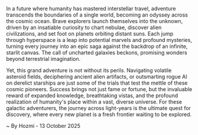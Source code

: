 
In a future where humanity has mastered interstellar travel, adventure transcends the boundaries of a single world, becoming an odyssey across the cosmic ocean. Brave explorers launch themselves into the unknown, driven by an insatiable curiosity to chart nebulae, discover alien civilizations, and set foot on planets orbiting distant suns. Each jump through hyperspace is a leap into potential marvels and profound mysteries, turning every journey into an epic saga against the backdrop of an infinite, starlit canvas. The call of uncharted galaxies beckons, promising wonders beyond terrestrial imagination.

Yet, this grand adventure is not without its perils. Navigating volatile asteroid fields, deciphering ancient alien artifacts, or outsmarting rogue AI on derelict starships are just some of the trials that test the mettle of these cosmic pioneers. Success brings not just fame or fortune, but the invaluable reward of expanded knowledge, breathtaking vistas, and the profound realization of humanity's place within a vast, diverse universe. For these galactic adventurers, the journey across light-years is the ultimate quest for discovery, where every new planet is a fresh frontier waiting to be explored.

~ By Hozmi - 13 October 2025
